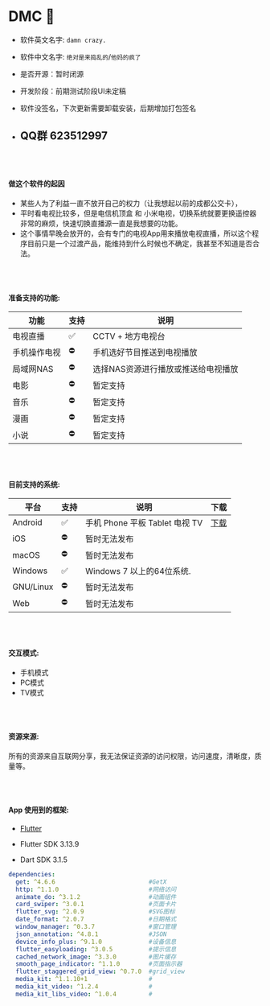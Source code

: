 # <strong>DMC 💖 </strong>

- 软件英文名字:   `damn crazy.`

- 软件中文名字:   `绝对是来捣乱的`/`他妈的疯了`

- 是否开源：暂时闭源
- 开发阶段：前期测试阶段UI未定稿
- 软件没签名，下次更新需要卸载安装，后期增加打包签名

- ## QQ群 623512997


<br></br>
#### 做这个软件的起因

- 某些人为了利益一直不放开自己的权力（让我想起以前的成都公交卡），
- 平时看电视比较多，但是电信机顶盒 和 小米电视，切换系统就要更换遥控器非常的麻烦，快速切换直播源一直是我想要的功能。
- 这个事情早晚会放开的，会有专门的电视App用来播放电视直播，所以这个程序目前只是一个过渡产品，能维持到什么时候也不确定，我甚至不知道是否合法。

<br></br>
#### 准备支持的功能:

| 功能 | 支持 | 说明 | 
| -------- | ----- | ----- |
| 电视直播     | ✅    |  CCTV + 地方电视台  |
| 手机操作电视  | ⛔    |  手机选好节目推送到电视播放  |
| 局域网NAS    | ⛔    |  选择NAS资源进行播放或推送给电视播放 |
| 电影         | ⛔    | 暂定支持  |
| 音乐         | ⛔    | 暂定支持  |
| 漫画         | ⛔    | 暂定支持  |
| 小说         | ⛔    | 暂定支持  |

<br></br>
#### 目前支持的系统:

| 平台 | 支持 | 说明 | 下载 |
| -------- | ----- | ----- | ---- |
| Android     | ✅    | 手机 Phone 平板 Tablet 电视 TV  | [下载](https://github.com/944095635/DMC/releases) |
| iOS         | ⛔    | 暂时无法发布         |  |
| macOS       | ⛔    | 暂时无法发布         |  |
| Windows     | ✅    | Windows 7 以上的64位系统. |  |
| GNU/Linux   | ⛔    | 暂时无法发布   | |
| Web         | ⛔    | 暂时无法发布    |  |

<br></br>
#### 交互模式:
- 手机模式
- PC模式
- TV模式

<br></br>
#### 资源来源:

所有的资源来自互联网分享，我无法保证资源的访问权限，访问速度，清晰度，质量等。

<br></br>
#### App 使用到的框架:
- [Flutter](https://flutter.dev/)
  
- Flutter SDK 3.13.9

- Dart SDK 3.1.5

```yaml
dependencies:
  get: ^4.6.6                          #GetX
  http: ^1.1.0                         #网络访问
  animate_do: ^3.1.2                   #动画组件
  card_swiper: ^3.0.1                  #页面卡片
  flutter_svg: ^2.0.9                  #SVG图标
  date_format: ^2.0.7                  #日期格式
  window_manager: ^0.3.7               #窗口管理
  json_annotation: ^4.8.1              #JSON
  device_info_plus: ^9.1.0             #设备信息
  flutter_easyloading: ^3.0.5          #提示信息
  cached_network_image: ^3.3.0         #图片缓存
  smooth_page_indicator: ^1.1.0        #页面指示器
  flutter_staggered_grid_view: ^0.7.0  #grid_view
  media_kit: ^1.1.10+1                 #
  media_kit_video: ^1.2.4              #
  media_kit_libs_video: ^1.0.4         #
```
